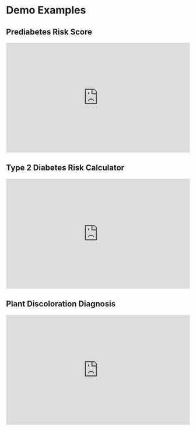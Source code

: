 # Demo Examples

## Prediabetes Risk Score

<iframe height="300" style="width: 100%;" scrolling="no" title="Prediabetes Risk Score" src="https://codepen.io/SethMeldon/embed/XWqgBwG?default-tab=result" frameborder="no" loading="lazy" allowtransparency="true" allowfullscreen="true">
  See the Pen <a href="https://codepen.io/SethMeldon/pen/XWqgBwG">
  Prediabetes Risk Score</a> by Seth Meldon (<a href="https://codepen.io/SethMeldon">@SethMeldon</a>)
  on <a href="https://codepen.io">CodePen</a>.
</iframe>

## Type 2 Diabetes Risk Calculator
<iframe height="300" style="width: 100%;" scrolling="no" title="Type 2 Diabetes Risk Calculator" src="https://codepen.io/SethMeldon/embed/dyeRjro?default-tab=result" frameborder="no" loading="lazy" allowtransparency="true" allowfullscreen="true">
  See the Pen <a href="https://codepen.io/SethMeldon/pen/dyeRjro">
  Type 2 Diabetes Risk Calculator</a> by Seth Meldon (<a href="https://codepen.io/SethMeldon">@SethMeldon</a>)
  on <a href="https://codepen.io">CodePen</a>.
</iframe>

## Plant Discoloration Diagnosis
<iframe height="300" style="width: 100%;" scrolling="no" title="Plant Clinic" src="https://codepen.io/SethMeldon/embed/OJZgwWN?default-tab=result" frameborder="no" loading="lazy" allowtransparency="true" allowfullscreen="true">
  See the Pen <a href="https://codepen.io/SethMeldon/pen/OJZgwWN">
  Plant Clinic</a> by Seth Meldon (<a href="https://codepen.io/SethMeldon">@SethMeldon</a>)
  on <a href="https://codepen.io">CodePen</a>.
</iframe>
